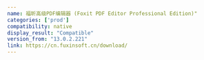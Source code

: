 ```yaml
---
name: 福昕高级PDF编辑器 (Foxit PDF Editor Professional Edition)"
categories: ['prod']
compatibility: native
display_result: "Compatible"
version_from: "13.0.2.221"
link: https://cn.fuxinsoft.cn/download/
---
```

